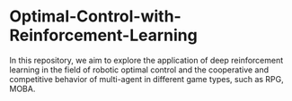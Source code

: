 # Optimal-Control-with-Reinforcement-Learning
In this repository, we aim to explore the application of deep reinforcement learning in the field of robotic optimal control and the cooperative and competitive behavior of multi-agent in different game types, such as RPG, MOBA.
